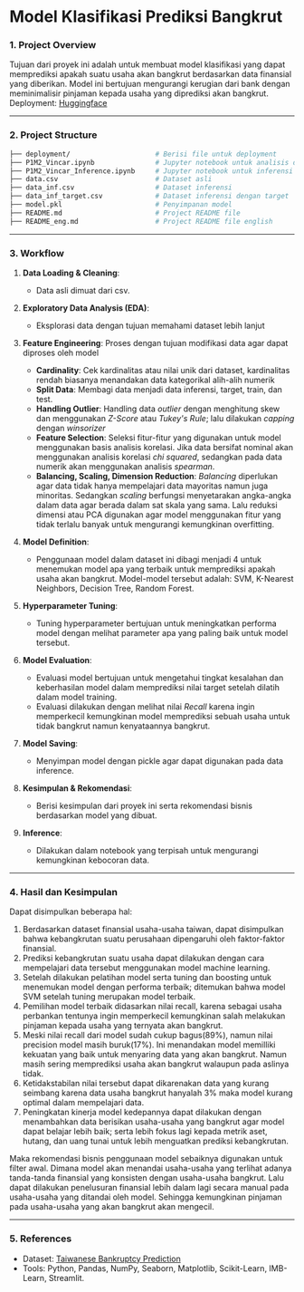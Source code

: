 # Model Klasifikasi Prediksi Bangkrut

### 1. Project Overview
Tujuan dari proyek ini adalah untuk membuat model klasifikasi yang dapat memprediksi apakah suatu usaha akan bangkrut berdasarkan data finansial yang diberikan. Model ini bertujuan mengurangi kerugian dari bank dengan meminimalisir pinjaman kepada usaha yang diprediksi akan bangkrut. <br>
Deployment: [Huggingface](https://huggingface.co/spaces/vincar12/bankrupt_predict)

---

### 2. Project Structure
```bash
├── deployment/                     # Berisi file untuk deployment
├── P1M2_Vincar.ipynb               # Jupyter notebook untuk analisis dan pembuatan model
├── P1M2_Vincar_Inference.ipynb     # Jupyter notebook untuk inferensi model
├── data.csv                        # Dataset asli
├── data_inf.csv                    # Dataset inferensi
├── data_inf_target.csv             # Dataset inferensi dengan target
├── model.pkl                       # Penyimpanan model
├── README.md                       # Project README file
├── README_eng.md                   # Project README file english
```

---

### 3. Workflow

1. **Data Loading & Cleaning**:
   - Data asli dimuat dari csv.
   
2. **Exploratory Data Analysis (EDA)**:
   - Eksplorasi data dengan tujuan memahami dataset lebih lanjut

3. **Feature Engineering**: Proses dengan tujuan modifikasi data agar dapat diproses oleh model
   - **Cardinality**: Cek kardinalitas atau nilai unik dari dataset, kardinalitas rendah biasanya menandakan data kategorikal alih-alih numerik
   - **Split Data**: Membagi data menjadi data inferensi, target, train, dan test.
   - **Handling Outlier**: Handling data *outlier* dengan menghitung skew dan menggunakan *Z-Score* atau *Tukey's Rule*; lalu dilakukan *capping* dengan *winsorizer*
   - **Feature Selection**: Seleksi fitur-fitur yang digunakan untuk model menggunakan basis analisis korelasi. Jika data bersifat nominal akan menggunakan analisis korelasi *chi squared*, sedangkan pada data numerik akan menggunakan analisis *spearman*.
   - **Balancing, Scaling, Dimension Reduction**: *Balancing* diperlukan agar data tidak hanya mempelajari data mayoritas namun juga minoritas. Sedangkan *scaling* berfungsi menyetarakan angka-angka dalam data agar berada dalam sat skala yang sama. Lalu reduksi dimensi atau PCA digunakan agar model menggunakan fitur yang tidak terlalu banyak untuk mengurangi kemungkinan overfitting.

4. **Model Definition**:
   - Penggunaan model dalam dataset ini dibagi menjadi 4 untuk menemukan model apa yang terbaik untuk memprediksi apakah usaha akan bangkrut. Model-model tersebut adalah: SVM, K-Nearest Neighbors, Decision Tree, Random Forest.

5. **Hyperparameter Tuning**:
   - Tuning hyperparameter bertujuan untuk meningkatkan performa model dengan melihat parameter apa yang paling baik untuk model tersebut.

6. **Model Evaluation**:
   - Evaluasi model bertujuan untuk mengetahui tingkat kesalahan dan keberhasilan model dalam memprediksi nilai target setelah dilatih dalam model training.
   - Evaluasi dilakukan dengan melihat nilai *Recall* karena ingin memperkecil kemungkinan model memprediksi sebuah usaha untuk tidak bangkrut namun kenyataannya bangkrut.

7. **Model Saving**:
   - Menyimpan model dengan pickle agar dapat digunakan pada data inference.
     
8. **Kesimpulan & Rekomendasi**:
   - Berisi kesimpulan dari proyek ini serta rekomendasi bisnis berdasarkan model yang dibuat.

9. **Inference**:
    - Dilakukan dalam notebook yang terpisah untuk mengurangi kemungkinan kebocoran data.

---

### 4. Hasil dan Kesimpulan
Dapat disimpulkan beberapa hal:
1. Berdasarkan dataset finansial usaha-usaha taiwan, dapat disimpulkan bahwa kebangkrutan suatu perusahaan dipengaruhi oleh faktor-faktor finansial.
2. Prediksi kebangkrutan suatu usaha dapat dilakukan dengan cara mempelajari data tersebut menggunakan model machine learning.
3. Setelah dilakukan pelatihan model serta tuning dan boosting untuk menemukan model dengan performa terbaik; ditemukan bahwa model SVM setelah tuning merupakan model terbaik.
4. Pemilihan model terbaik didasarkan nilai recall, karena sebagai usaha perbankan tentunya ingin memperkecil kemungkinan salah melakukan pinjaman kepada usaha yang ternyata akan bangkrut.
5. Meski nilai recall dari model sudah cukup bagus(89%), namun nilai precision model masih buruk(17%). Ini menandakan model memilliki kekuatan yang baik untuk menyaring data yang akan bangkrut. Namun masih sering memprediksi usaha akan bangkrut walaupun pada aslinya tidak.
6. Ketidakstabilan nilai tersebut dapat dikarenakan data yang kurang seimbang karena data usaha bangkrut hanyalah 3% maka model kurang optimal dalam mempelajari data.
7. Peningkatan kinerja model kedepannya dapat dilakukan dengan menambahkan data berisikan usaha-usaha yang bangkrut agar model dapat belajar lebih baik; serta lebih fokus lagi kepada metrik aset, hutang, dan uang tunai untuk lebih menguatkan prediksi kebangkrutan.

Maka rekomendasi bisnis penggunaan model sebaiknya digunakan untuk filter awal. Dimana model akan menandai usaha-usaha yang terlihat adanya tanda-tanda finansial yang konsisten dengan usaha-usaha bangkrut. Lalu dapat dilakukan penelusuran finansial lebih dalam lagi secara manual pada usaha-usaha yang ditandai oleh model. Sehingga kemungkinan pinjaman pada usaha-usaha yang akan bangkrut akan mengecil.

---

### 5. References
- Dataset: [Taiwanese Bankruptcy Prediction](https://archive.ics.uci.edu/dataset/572/taiwanese+bankruptcy+prediction)
- Tools: Python, Pandas, NumPy, Seaborn, Matplotlib, Scikit-Learn, IMB-Learn, Streamlit.
